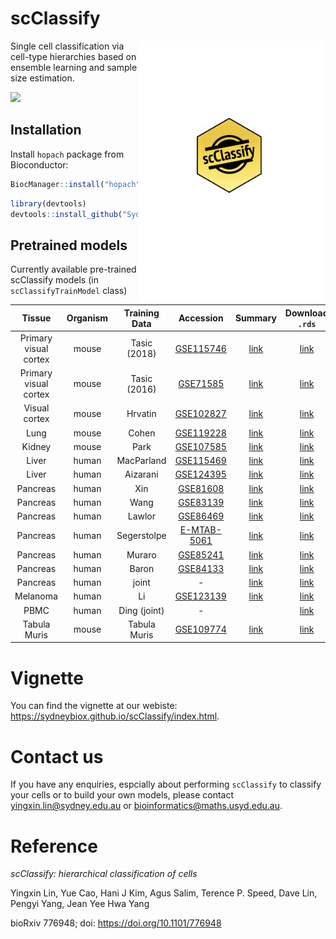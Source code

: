 # scClassify

<img src="man/figures/scClassifySticker.png" align="right" width="300"/>

Single cell classification via cell-type hierarchies based on ensemble learning and sample size estimation.


[![](https://travis-ci.com/SydneyBioX/scClassify.svg?token=Mgp3nhHdKGyRbLPymfkS&branch=master)]()

## Installation


Install `hopach` package from Bioconductor:

```r
BiocManager::install("hopach")
```


```r
library(devtools)
devtools::install_github("SydneyBioX/scClassify")
```

## Pretrained models

Currently available pre-trained scClassify models (in `scClassifyTrainModel` class)

|          Tissue        | Organism | Training Data | Accession |  Summary                                | Download `.rds`  |
| :--: | :--: | :--: | :--: | :--: | :--: |
| Primary visual cortex  |   mouse  |  Tasic (2018) | [GSE115746](https://www.ncbi.nlm.nih.gov/geo/query/acc.cgi?acc=GSE115746)    | [link](https://SydneyBioX.github.io/scClassify/articles/webOnly/Tasic2018_mouseNeuronal.html)|    [link](http://www.maths.usyd.edu.au/u/yingxinl/wwwnb/scClassify/trainTasicV2resClass.rds)    |
| Primary visual cortex  |   mouse  |  Tasic (2016) | [GSE71585](https://www.ncbi.nlm.nih.gov/geo/query/acc.cgi?acc=GSE71585)    | [link](https://SydneyBioX.github.io/scClassify/articles/webOnly/Tasic2016_mouseNeuronal.html)|  [link](http://www.maths.usyd.edu.au/u/yingxinl/wwwnb/scClassify/trainTasicV1resClass.rds)   |
| Visual cortex          |   mouse  |  Hrvatin      | [GSE102827](https://www.ncbi.nlm.nih.gov/geo/query/acc.cgi?acc=GSE102827)  |   [link](https://SydneyBioX.github.io/scClassify/articles/webOnly/Hrvatin_mouseNeuronal.html)        |  [link](http://www.maths.usyd.edu.au/u/yingxinl/wwwnb/scClassify/trainHrvatinresClass.rds)  |
|    Lung                |   mouse  |  Cohen        |   [GSE119228](https://www.ncbi.nlm.nih.gov/geo/query/acc.cgi?acc=GSE119228)        |    [link](https://SydneyBioX.github.io/scClassify/articles/webOnly/Cohen_mouseLung.html)        |  [link](http://www.maths.usyd.edu.au/u/yingxinl/wwwnb/scClassify/trainCohenresClass.rds)    |
|    Kidney              |   mouse  |  Park         |  [GSE107585](https://www.ncbi.nlm.nih.gov/geo/query/acc.cgi?acc=GSE107585)         | [link](https://SydneyBioX.github.io/scClassify/articles/webOnly/Park_mouseKidney.html)          |   [link](http://www.maths.usyd.edu.au/u/yingxinl/wwwnb/scClassify/trainParkresClass.rds)     |
|    Liver               |   human  |  MacParland   | [GSE115469](https://www.ncbi.nlm.nih.gov/geo/query/acc.cgi?acc=GSE115469)          | [link](https://SydneyBioX.github.io/scClassify/articles/webOnly/MacParlandres_humanLiver.html)   | [link](http://www.maths.usyd.edu.au/u/yingxinl/wwwnb/scClassify/trainMacParlandresClass.rds)  |
|    Liver               |   human  |  Aizarani     |  [GSE124395](https://www.ncbi.nlm.nih.gov/geo/query/acc.cgi?acc=GSE124395)         | [link](https://SydneyBioX.github.io/scClassify/articles/webOnly/Aizarani_humanLiver.html)        |  [link](http://www.maths.usyd.edu.au/u/yingxinl/wwwnb/scClassify/trainAizaraniresClass.rds) |
|    Pancreas            |   human  |  Xin          |   [GSE81608](https://www.ncbi.nlm.nih.gov/geo/query/acc.cgi?acc=GSE81608)         |  [link](https://SydneyBioX.github.io/scClassify/articles/webOnly/Xin_humanPancreas.html)          |  [link](http://www.maths.usyd.edu.au/u/yingxinl/wwwnb/scClassify/trainXinClass.rds)                   |
|    Pancreas            |   human  |  Wang         |   [GSE83139](https://www.ncbi.nlm.nih.gov/geo/query/acc.cgi?acc=GSE83139)        |  [link](https://SydneyBioX.github.io/scClassify/articles/webOnly/Wang_humanPancreas.html)          |     [link](http://www.maths.usyd.edu.au/u/yingxinl/wwwnb/scClassify/trainWangClass.rds)                |
|    Pancreas            |   human  |  Lawlor       |   [GSE86469](https://www.ncbi.nlm.nih.gov/geo/query/acc.cgi?acc=GSE86469)         |  [link](https://SydneyBioX.github.io/scClassify/articles/webOnly/Lawlor_humanPancreas.html)           |     [link](http://www.maths.usyd.edu.au/u/yingxinl/wwwnb/scClassify/trainLawlorClass.rds)                |
|    Pancreas            |   human  |  Segerstolpe  |   [E-MTAB-5061](https://www.ebi.ac.uk/arrayexpress/E-MTAB-5061)        |  [link](https://SydneyBioX.github.io/scClassify/articles/webOnly/Segerstolpe_humanPancreas.html)           |  [link](http://www.maths.usyd.edu.au/u/yingxinl/wwwnb/scClassify/trainSegerstolpeClass.rds)                  |
|    Pancreas            |   human  |  Muraro       |    [GSE85241](https://www.ncbi.nlm.nih.gov/geo/query/acc.cgi?acc=GSE85241)         | [link](https://SydneyBioX.github.io/scClassify/articles/webOnly/Muraro_humanPancreas.html)           |     [link](http://www.maths.usyd.edu.au/u/yingxinl/wwwnb/scClassify/trainMuraroClass.rds)               |
|    Pancreas            |   human  |  Baron        |   [GSE84133](https://www.ncbi.nlm.nih.gov/geo/query/acc.cgi?acc=GSE84133)         |  [link](https://SydneyBioX.github.io/scClassify/articles/webOnly/Baron_humanPancreas.html)          |   [link](http://www.maths.usyd.edu.au/u/yingxinl/wwwnb/scClassify/trainBaronClass.rds)               |
|    Pancreas            |   human  |  joint        |    -     |  [link](https://SydneyBioX.github.io/scClassify/articles/webOnly/Joint_humanPancreas.html)          |        [link](http://www.maths.usyd.edu.au/u/yingxinl/wwwnb/scClassify/jointPancreasClass.rds)          |
|    Melanoma            |   human  |  Li           | [GSE123139](https://www.ncbi.nlm.nih.gov/geo/query/acc.cgi?acc=GSE123139)          |   [link](https://SydneyBioX.github.io/scClassify/articles/webOnly/Li_humanMelanoma.html)         |    [link](http://www.maths.usyd.edu.au/u/yingxinl/wwwnb/scClassify/trainLiresClass.rds)     |
|    PBMC                |   human  |  Ding (joint) |    -   |     |           [link](http://www.maths.usyd.edu.au/u/yingxinl/wwwnb/scClassify/jointPBMCClass.rds)        |
|    Tabula Muris        |   mouse  |  Tabula Muris | [GSE109774](https://www.ncbi.nlm.nih.gov/geo/query/acc.cgi?acc=GSE109774)           |   [link](https://SydneyBioX.github.io/scClassify/articles/webOnly/TabulaMuris.html)        |    [link](http://www.maths.usyd.edu.au/u/yingxinl/wwwnb/scClassify/trainTMresClass.rds)              |


# Vignette

You can find the vignette at our webiste: https://sydneybiox.github.io/scClassify/index.html.


# Contact us

If you have any enquiries, espcially about performing `scClassify` to classify your cells or to build your own models, please contact <yingxin.lin@sydney.edu.au> or <bioinformatics@maths.usyd.edu.au>.


# Reference

*scClassify: hierarchical classification of cells*

Yingxin Lin, Yue Cao, Hani J Kim, Agus Salim, Terence P. Speed, Dave Lin, Pengyi Yang, Jean Yee Hwa Yang

bioRxiv 776948; doi: https://doi.org/10.1101/776948



